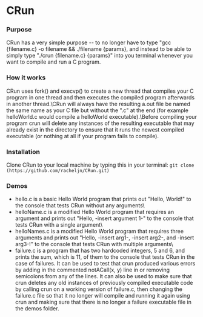 # CRun

### Purpose
CRun has a very simple purpose -- to no longer have to type "gcc {filename.c} -o filename && ./filename {params}, and instead to be able to simply type "./crun {filename.c} {params}" into you terminal whenever you want to compile and run a C program.

### How it works
CRun uses fork() and execvp() to create a new thread that compiles your C program in one thread and then executes the compiled program afterwards in another thread.\\CRun will always have the resulting a.out file be named the same name as your C file but without the ".c" at the end (for example helloWorld.c would compile a helloWorld executable).\\Before compiling your program crun will delete any instances of the resulting executable that may already exist in the directory to ensure that it runs the newest compiled executable (or nothing at all if your program fails to compile). 

### Installation
Clone CRun to your local machine by typing this in your terminal: ```git clone (https://github.com/racheljn/CRun.git)```

### Demos
* hello.c is a basic Hello World program that prints out "Hello, World!" to the console that tests CRun without any arguments\
* helloName.c is a modified Hello World program that requires an argument and prints out "Hello, -insert argument 1-" to the console that tests CRun with a single argument\
* helloNames.c is a modified Hello World program that requires three arguments and prints out "Hello, -insert arg1-, -insert arg2-, and -insert arg3-!" to the console that tests CRun with multiple arguments\
* failure.c is a program that has two hardcoded integers, 5 and 6, and prints the sum, which is 11, of them to the console that tests CRun in the case of failures. It can be used to test that crun produced various errors by adding in the commented notACall(x, y) line in or removing semicolons from any of the lines. It can also be used to make sure that crun deletes any old instances of previously compiled executable code by calling crun on a working version of failure.c, then changing the failure.c file so that it no longer will compile and running it again using crun and making sure that there is no longer a failure executable file in the demos folder.
